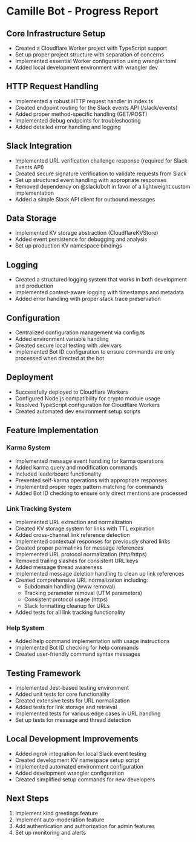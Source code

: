 # Camille Bot - Progress Report

## Core Infrastructure Setup

- Created a Cloudflare Worker project with TypeScript support
- Set up proper project structure with separation of concerns
- Implemented essential Worker configuration using wrangler.toml
- Added local development environment with wrangler dev

## HTTP Request Handling

- Implemented a robust HTTP request handler in index.ts
- Created endpoint routing for the Slack events API (/slack/events)
- Added proper method-specific handling (GET/POST)
- Implemented debug endpoints for troubleshooting
- Added detailed error handling and logging

## Slack Integration

- Implemented URL verification challenge response (required for Slack Events API)
- Created secure signature verification to validate requests from Slack
- Set up structured event handling with appropriate responses
- Removed dependency on @slack/bolt in favor of a lightweight custom implementation
- Added a simple Slack API client for outbound messages

## Data Storage

- Implemented KV storage abstraction (CloudflareKVStore)
- Added event persistence for debugging and analysis
- Set up production KV namespace bindings

## Logging

- Created a structured logging system that works in both development and production
- Implemented context-aware logging with timestamps and metadata
- Added error handling with proper stack trace preservation

## Configuration

- Centralized configuration management via config.ts
- Added environment variable handling
- Created secure local testing with .dev.vars
- Implemented Bot ID configuration to ensure commands are only processed when directed at the bot

## Deployment

- Successfully deployed to Cloudflare Workers
- Configured Node.js compatibility for crypto module usage
- Resolved TypeScript configuration for Cloudflare Workers
- Created automated dev environment setup scripts

## Feature Implementation

### Karma System
- Implemented message event handling for karma operations
- Added karma query and modification commands
- Included leaderboard functionality
- Prevented self-karma operations with appropriate responses
- Implemented proper regex pattern matching for commands
- Added Bot ID checking to ensure only direct mentions are processed

### Link Tracking System
- Implemented URL extraction and normalization
- Created KV storage system for links with TTL expiration
- Added cross-channel link reference detection
- Implemented contextual responses for previously shared links
- Created proper permalinks for message references
- Implemented URL protocol normalization (http/https)
- Removed trailing slashes for consistent URL keys
- Added message thread awareness
- Implemented message deletion handling to clean up link references
- Created comprehensive URL normalization including:
  - Subdomain handling (www removal)
  - Tracking parameter removal (UTM parameters)
  - Consistent protocol usage (https)
  - Slack formatting cleanup for URLs
- Added tests for all link tracking functionality

### Help System
- Added help command implementation with usage instructions
- Implemented Bot ID checking for help commands
- Created user-friendly command syntax messages

## Testing Framework
- Implemented Jest-based testing environment
- Added unit tests for core functionality
- Created extensive tests for URL normalization
- Added tests for link storage and retrieval
- Implemented tests for various edge cases in URL handling
- Set up tests for message and thread detection

## Local Development Improvements
- Added ngrok integration for local Slack event testing
- Created development KV namespace setup script
- Implemented automated environment configuration
- Added development wrangler configuration
- Created simplified setup commands for new developers

## Next Steps

1. Implement kind greetings feature
2. Implement auto-moderation feature
3. Add authentication and authorization for admin features
4. Set up monitoring and alerts
